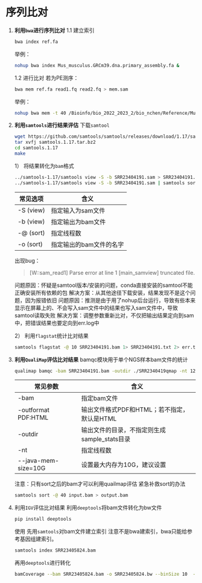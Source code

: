 <style>
img {
  width: 70%;
  padding-left: 15%
    }
</style>

# 序列比对

1. __利用`bwa`进行序列比对__
   1.1 建立索引
   ```sh
   bwa index ref.fa
   ```
   举例：
   ```sh
   nohup bwa index Mus_musculus.GRCm39.dna.primary_assembly.fa &
   ```
   1.2 进行比对
   若为PE测序：
   ```sh
   bwa mem ref.fa read1.fq read2.fq > mem.sam
   ```
   举例：
   ```sh
   nohup bwa mem -t 40 /Bioinfo/bio_2022_2023_2/bio_nchen/Reference/Mus_musculus.GRCm39.dna.primary_assembly.fa SRR23405829_1.fastq.gz SRR23405829_2.fastq.gz 1> SRR23405829.sam 2> err.log &
   ```

1. __利用`samtools`进行结果评估__
   下载`samtool`
   ```sh
   wget https://github.com/samtools/samtools/releases/download/1.17/samtools-1.17.tar.bz2
   tar xvfj samtools.1.17.tar.bz2
   cd samtools.1.17
   make
   ```
    1） 将结果转化为`bam`格式
      ```sh
      ../samtools-1.17/samtools view -S -b SRR23404191.sam > SRR23404191.bam
      ../samtools-1.17/samtools view -S -b SRR23404191.sam | samtools sort -@ 20 -o SRR23404191.bam
      ```
      |常见选项 |含义|
      |--|--|
      |-S (view)|指定输入为sam文件|
      |-b (view)|指定输出为bam文件|
      |-@ (sort)|指定线程数|
      |-o (sort)|指定输出的bam文件的名字|
      
      
      出现bug：
      >[W::sam_read1] Parse error at line 1
      [main_samview] truncated file.

      问题原因：怀疑是samtool版本/安装的问题，conda直接安装的samtool不能正确安装所有依赖的包
      解决方案：从其他途径下载安装，结果发现不是这个问题，因为报错依旧
      问题原因：推测是由于用了nohup后台运行，导致有些本来显示在屏幕上的、不会写入sam文件中的结果也写入sam文件中，导致samtool读取失败
      解决方案：调整参数重新比对，不仅把输出结果定向到sam中，把错误结果也要定向到err.log中
   
    2） 利用`flagstat`统计比对结果
    ```sh
    samtools flagstat -@ 10 SRR23404191.bam 1> SRR23404191.txt 2> err.txt
    ```

3. __利用`QualiMap`评估比对结果__
   bamqc模块用于单个NGS样本bam文件的统计
   ```sh
   qualimap bamqc -bam SRR23404191.bam -outdir ./SRR2340419qmap -nt 12 --java-mem-size=10G
   ```
   |常见参数|含义|
   |--|--|
   |-bam|指定bam文件|
   |-outformat PDF:HTML|输出文件格式PDF和HTML；若不指定，默认是HTML|
   |-outdir|输出文件的目录，不指定则生成sample_stats目录|
   |-nt|指定线程数|
   |--java-mem-size=10G|设置最大内存为10G，建议设置|
   
   
   注意：只有sort之后的bam才可以利用quailmap评估
   紧急补救sort的办法
   ```sh
   samtools sort -@ 40 input.bam > output.bam
   ```

4. 利用`IGV`评估比对结果
   利用`deeptools`将bam文件转化为bw文件
   ```sh
   pip install deeptools
   ```
   使用
   先用`samtools`对bam文件建立索引
   注意不是bwa建索引，bwa只能给参考基因组建索引。
   ```sh
   samtools index SRR23405824.bam
   ```
   再用`deeptools`进行转化
    ```sh
    bamCoverage --bam SRR23405824.bam -o SRR23405824.bw --binSize 10  --normalizeUsing RPKM
    ```

